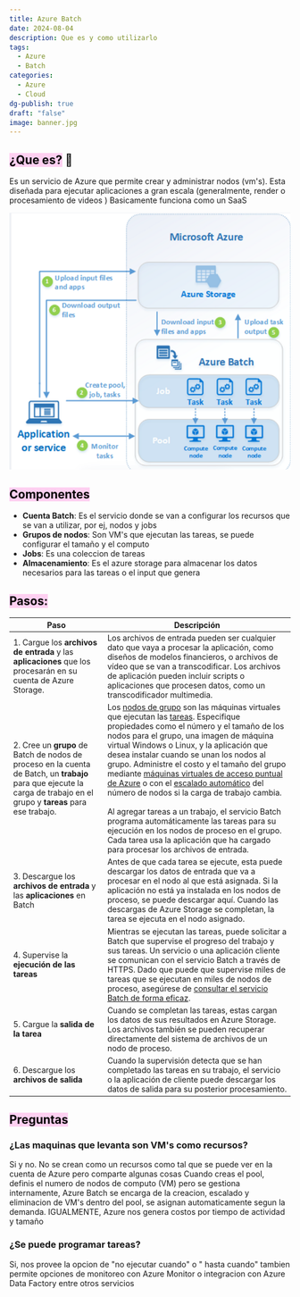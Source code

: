 ```yaml
---
title: Azure Batch
date: 2024-08-04
description: Que es y como utilizarlo
tags:
  - Azure
  - Batch
categories:
  - Azure
  - Cloud
dg-publish: true
draft: "false"
image: banner.jpg
---
```

## <mark style="background: #FFB8EBA6;">¿Que es?</mark> 💭
Es un servicio de Azure que permite crear y administrar nodos (vm's).  Esta diseñada para ejecutar aplicaciones a gran escala (generalmente, render o procesamiento de videos )  Basicamente funciona como un SaaS

![Diagrama](tech_overview_03.png)



## <mark style="background: #FFB8EBA6;">Componentes</mark>
- **Cuenta Batch**: Es el servicio donde se van a configurar los recursos que se van a utilizar, por ej, nodos y jobs
- **Grupos de nodos**: Son VM's que ejecutan las tareas, se puede configurar el tamaño y el computo
- **Jobs**: Es una coleccion de tareas
- **Almacenamiento**: Es el azure storage para almacenar los datos necesarios para las tareas o el input que genera 

## <mark style="background: #FFB8EBA6;">Pasos:</mark>

| Paso                                                                                                                                                                    | Descripción                                                                                                                                                                                                                                                                                                                                                                                                                                                                                                                                                                                                                                                                                                                                                                                                                                                                                                                                                                      |
| ----------------------------------------------------------------------------------------------------------------------------------------------------------------------- | -------------------------------------------------------------------------------------------------------------------------------------------------------------------------------------------------------------------------------------------------------------------------------------------------------------------------------------------------------------------------------------------------------------------------------------------------------------------------------------------------------------------------------------------------------------------------------------------------------------------------------------------------------------------------------------------------------------------------------------------------------------------------------------------------------------------------------------------------------------------------------------------------------------------------------------------------------------------------------- |
| 1. Cargue los **archivos de entrada** y las **aplicaciones** que los procesarán en su cuenta de Azure Storage.                                                          | Los archivos de entrada pueden ser cualquier dato que vaya a procesar la aplicación, como diseños de modelos financieros, o archivos de vídeo que se van a transcodificar. Los archivos de aplicación pueden incluir scripts o aplicaciones que procesen datos, como un transcodificador multimedia.                                                                                                                                                                                                                                                                                                                                                                                                                                                                                                                                                                                                                                                                             |
| 2. Cree un **grupo** de Batch de nodos de proceso en la cuenta de Batch, un **trabajo** para que ejecute la carga de trabajo en el grupo y **tareas** para ese trabajo. | Los [nodos de grupo](https://learn.microsoft.com/es-es/azure/batch/nodes-and-pools) son las máquinas virtuales que ejecutan las [tareas](https://learn.microsoft.com/es-es/azure/batch/jobs-and-tasks). Especifique propiedades como el número y el tamaño de los nodos para el grupo, una imagen de máquina virtual Windows o Linux, y la aplicación que desea instalar cuando se unan los nodos al grupo. Administre el costo y el tamaño del grupo mediante [máquinas virtuales de acceso puntual de Azure](https://learn.microsoft.com/es-es/azure/batch/batch-spot-vms) o con el [escalado automático](https://learn.microsoft.com/es-es/azure/batch/batch-automatic-scaling) del número de nodos si la carga de trabajo cambia.  <br>  <br>Al agregar tareas a un trabajo, el servicio Batch programa automáticamente las tareas para su ejecución en los nodos de proceso en el grupo. Cada tarea usa la aplicación que ha cargado para procesar los archivos de entrada. |
| 3. Descargue los **archivos de entrada** y las **aplicaciones** en Batch                                                                                                | Antes de que cada tarea se ejecute, esta puede descargar los datos de entrada que va a procesar en el nodo al que está asignada. Si la aplicación no está ya instalada en los nodos de proceso, se puede descargar aquí. Cuando las descargas de Azure Storage se completan, la tarea se ejecuta en el nodo asignado.                                                                                                                                                                                                                                                                                                                                                                                                                                                                                                                                                                                                                                                            |
| 4. Supervise la **ejecución de las tareas**                                                                                                                             | Mientras se ejecutan las tareas, puede solicitar a Batch que supervise el progreso del trabajo y sus tareas. Un servicio o una aplicación cliente se comunican con el servicio Batch a través de HTTPS. Dado que puede que supervise miles de tareas que se ejecutan en miles de nodos de proceso, asegúrese de [consultar el servicio Batch de forma eficaz](https://learn.microsoft.com/es-es/azure/batch/batch-efficient-list-queries).                                                                                                                                                                                                                                                                                                                                                                                                                                                                                                                                       |
| 5. Cargue la **salida de la tarea**                                                                                                                                     | Cuando se completan las tareas, estas cargan los datos de sus resultados en Azure Storage. Los archivos también se pueden recuperar directamente del sistema de archivos de un nodo de proceso.                                                                                                                                                                                                                                                                                                                                                                                                                                                                                                                                                                                                                                                                                                                                                                                  |
| 6. Descargue los **archivos de salida**                                                                                                                                 | Cuando la supervisión detecta que se han completado las tareas en su trabajo, el servicio o la aplicación de cliente puede descargar los datos de salida para su posterior procesamiento.                                                                                                                                                                                                                                                                                                                                                                                                                                                                                                                                                                                                                                                                                                                                                                                        |





## <mark style="background: #FFB8EBA6;">Preguntas </mark>

### ¿Las maquinas que levanta son VM's como recursos?
Si y no. No se crean como un recursos como tal que se puede ver en la cuenta de Azure pero comparte algunas cosas
Cuando creas el pool, definis el numero de nodos de computo (VM) pero se gestiona internamente, Azure Batch se encarga de la creacion, escalado y eliminacion de VM's dentro del pool, se asignan automaticamente segun la demanda.
IGUALMENTE, Azure nos genera costos por tiempo de actividad y tamaño 


### ¿Se puede programar tareas?
Si, nos provee la opcion de "no ejecutar cuando" o " hasta cuando" tambien permite opciones de monitoreo con Azure Monitor o integracion con Azure Data Factory entre otros servicios


